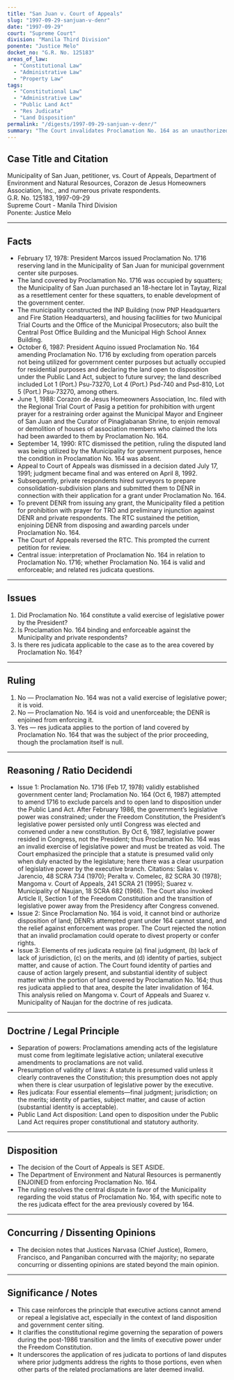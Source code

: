 ```yaml
---
title: "San Juan v. Court of Appeals"
slug: "1997-09-29-sanjuan-v-denr"
date: "1997-09-29"
court: "Supreme Court"
division: "Manila Third Division"
ponente: "Justice Melo"
docket_no: "G.R. No. 125183"
areas_of_law:
  - "Constitutional Law"
  - "Administrative Law"
  - "Property Law"
tags:
  - "Constitutional Law"
  - "Administrative Law"
  - "Public Land Act"
  - "Res Judicata"
  - "Land Disposition"
permalink: "/digests/1997-09-29-sanjuan-v-denr/"
summary: "The Court invalidates Proclamation No. 164 as an unauthorized amendment to Proclamation No. 1716, holding it void for usurping legislative power; enjoins DENR from enforcing Proclamation No. 164."
---
```


## Case Title and Citation
Municipality of San Juan, petitioner, vs. Court of Appeals, Department of Environment and Natural Resources, Corazon de Jesus Homeowners Association, Inc., and numerous private respondents.  
G.R. No. 125183, 1997-09-29  
Supreme Court - Manila Third Division  
Ponente: Justice Melo

---

## Facts
- February 17, 1978: President Marcos issued Proclamation No. 1716 reserving land in the Municipality of San Juan for municipal government center site purposes.  
- The land covered by Proclamation No. 1716 was occupied by squatters; the Municipality of San Juan purchased an 18-hectare lot in Taytay, Rizal as a resettlement center for these squatters, to enable development of the government center.  
- The municipality constructed the INP Building (now PNP Headquarters and Fire Station Headquarters), and housing facilities for two Municipal Trial Courts and the Office of the Municipal Prosecutors; also built the Central Post Office Building and the Municipal High School Annex Building.  
- October 6, 1987: President Aquino issued Proclamation No. 164 amending Proclamation No. 1716 by excluding from operation parcels not being utilized for government center purposes but actually occupied for residential purposes and declaring the land open to disposition under the Public Land Act, subject to future survey; the land described included Lot 1 (Port.) Psu-73270, Lot 4 (Port.) Psd-740 and Psd-810, Lot 5 (Port.) Psu-73270, among others.  
- June 1, 1988: Corazon de Jesus Homeowners Association, Inc. filed with the Regional Trial Court of Pasig a petition for prohibition with urgent prayer for a restraining order against the Municipal Mayor and Engineer of San Juan and the Curator of Pinaglabanan Shrine, to enjoin removal or demolition of houses of association members who claimed the lots had been awarded to them by Proclamation No. 164.  
- September 14, 1990: RTC dismissed the petition, ruling the disputed land was being utilized by the Municipality for government purposes, hence the condition in Proclamation No. 164 was absent.  
- Appeal to Court of Appeals was dismissed in a decision dated July 17, 1991; judgment became final and was entered on April 8, 1992.  
- Subsequently, private respondents hired surveyors to prepare consolidation-subdivision plans and submitted them to DENR in connection with their application for a grant under Proclamation No. 164.  
- To prevent DENR from issuing any grant, the Municipality filed a petition for prohibition with prayer for TRO and preliminary injunction against DENR and private respondents. The RTC sustained the petition, enjoining DENR from disposing and awarding parcels under Proclamation No. 164.  
- The Court of Appeals reversed the RTC. This prompted the current petition for review.  
- Central issue: interpretation of Proclamation No. 164 in relation to Proclamation No. 1716; whether Proclamation No. 164 is valid and enforceable; and related res judicata questions.

---

## Issues
1. Did Proclamation No. 164 constitute a valid exercise of legislative power by the President?
2. Is Proclamation No. 164 binding and enforceable against the Municipality and private respondents?
3. Is there res judicata applicable to the case as to the area covered by Proclamation No. 164?

---

## Ruling
1. No — Proclamation No. 164 was not a valid exercise of legislative power; it is void.  
2. No — Proclamation No. 164 is void and unenforceable; the DENR is enjoined from enforcing it.  
3. Yes — res judicata applies to the portion of land covered by Proclamation No. 164 that was the subject of the prior proceeding, though the proclamation itself is null.

---

## Reasoning / Ratio Decidendi
- Issue 1: Proclamation No. 1716 (Feb 17, 1978) validly established government center land; Proclamation No. 164 (Oct 6, 1987) attempted to amend 1716 to exclude parcels and to open land to disposition under the Public Land Act. After February 1986, the government’s legislative power was constrained; under the Freedom Constitution, the President’s legislative power persisted only until Congress was elected and convened under a new constitution. By Oct 6, 1987, legislative power resided in Congress, not the President; thus Proclamation No. 164 was an invalid exercise of legislative power and must be treated as void. The Court emphasized the principle that a statute is presumed valid only when duly enacted by the legislature; here there was a clear usurpation of legislative power by the executive branch. Citations: Salas v. Jarencio, 48 SCRA 734 (1970); Peralta v. Comelec, 82 SCRA 30 (1978); Mangoma v. Court of Appeals, 241 SCRA 21 (1995); Suarez v. Municipality of Naujan, 18 SCRA 682 (1966). The Court also invoked Article II, Section 1 of the Freedom Constitution and the transition of legislative power away from the Presidency after Congress convened.
- Issue 2: Since Proclamation No. 164 is void, it cannot bind or authorize disposition of land; DENR’s attempted grant under 164 cannot stand, and the relief against enforcement was proper. The Court rejected the notion that an invalid proclamation could operate to divest property or confer rights.
- Issue 3: Elements of res judicata require (a) final judgment, (b) lack of lack of jurisdiction, (c) on the merits, and (d) identity of parties, subject matter, and cause of action. The Court found identity of parties and cause of action largely present, and substantial identity of subject matter within the portion of land covered by Proclamation No. 164; thus res judicata applied to that area, despite the later invalidation of 164. This analysis relied on Mangoma v. Court of Appeals and Suarez v. Municipality of Naujan for the doctrine of res judicata.

---

## Doctrine / Legal Principle
- Separation of powers: Proclamations amending acts of the legislature must come from legitimate legislative action; unilateral executive amendments to proclamations are not valid.  
- Presumption of validity of laws: A statute is presumed valid unless it clearly contravenes the Constitution; this presumption does not apply when there is clear usurpation of legislative power by the executive.  
- Res judicata: Four essential elements—final judgment; jurisdiction; on the merits; identity of parties, subject matter, and cause of action (substantial identity is acceptable).  
- Public Land Act disposition: Land open to disposition under the Public Land Act requires proper constitutional and statutory authority.

---

## Disposition
- The decision of the Court of Appeals is SET ASIDE.  
- The Department of Environment and Natural Resources is permanently ENJOINED from enforcing Proclamation No. 164.  
- The ruling resolves the central dispute in favor of the Municipality regarding the void status of Proclamation No. 164, with specific note to the res judicata effect for the area previously covered by 164.

---

## Concurring / Dissenting Opinions
- The decision notes that Justices Narvasa (Chief Justice), Romero, Francisco, and Panganiban concurred with the majority; no separate concurring or dissenting opinions are stated beyond the main opinion.

---

## Significance / Notes
- This case reinforces the principle that executive actions cannot amend or repeal a legislative act, especially in the context of land disposition and government center siting.  
- It clarifies the constitutional regime governing the separation of powers during the post-1986 transition and the limits of executive power under the Freedom Constitution.  
- It underscores the application of res judicata to portions of land disputes where prior judgments address the rights to those portions, even when other parts of the related proclamations are later deemed invalid.